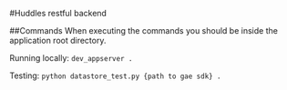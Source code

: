#Huddles restful backend

##Commands
When executing the commands you should be inside the application root directory.

Running locally: `dev_appserver .`

Testing: `python datastore_test.py {path to gae sdk} .`
